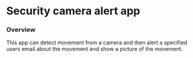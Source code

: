 # Security camera alert app

### Overview
This app can detect movement from a camera and then alert
a specified users email about the movement and show a picture of the 
movement.